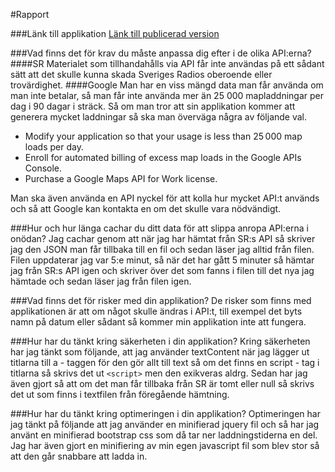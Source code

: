#Rapport

###Länk till applikation
<a href="http://martinfohlin.se/1DV449_Laboration3/">Länk till publicerad version</a>

###Vad finns det för krav du måste anpassa dig efter i de olika API:erna?
####SR
Materialet som tillhandahålls via API får inte användas på ett sådant sätt att det skulle kunna skada Sveriges Radios oberoende eller trovärdighet.
####Google
Man har en viss mängd data man får använda om man inte betalar, så man får inte använda mer än 25 000 mapladdningar per dag i 90 dagar i sträck.
Så om man tror att sin applikation kommer att generera mycket laddningar så ska man överväga några av följande val.<br>
- Modify your application so that your usage is less than 25 000 map loads per day.<br>
- Enroll for automated billing of excess map loads in the Google APIs Console.<br>
- Purchase a Google Maps API for Work license.

Man ska även använda en API nyckel för att kolla hur mycket API:t används och så att Google kan kontakta en om det skulle vara nödvändigt.

###Hur och hur länga cachar du ditt data för att slippa anropa API:erna i onödan?
Jag cachar genom att när jag har hämtat från SR:s API så skriver jag den JSON man får tillbaka till en fil och sedan läser
jag alltid från filen. Filen uppdaterar jag var 5:e minut, så när det har gått 5 minuter så hämtar jag från SR:s API igen
och skriver över det som fanns i filen till det nya jag hämtade och sedan läser jag från filen igen.

###Vad finns det för risker med din applikation?
De risker som finns med applikationen är att om något skulle ändras i API:t, till exempel det byts namn på datum eller
sådant så kommer min applikation inte att fungera.

###Hur har du tänkt kring säkerheten i din applikation?
Kring säkerheten har jag tänkt som följande, att jag använder textContent när jag lägger ut titlarna till a - taggen för
den gör allt till text så om det finns en script - tag i titlarna så skrivs det ut `<script>` men den exikveras aldrg.
Sedan har jag även gjort så att om det man får tillbaka från SR är tomt eller null så skrivs det ut som finns i textfilen
från föregående hämtning.

###Hur har du tänkt kring optimeringen i din applikation?
Optimeringen har jag tänkt på följande att jag använder en minifierad jquery fil och så har jag använt en minifierad
bootstrap css som då tar ner laddningstiderna en del. Jag har även gjort en minifiering av min egen javascript fil som
blev stor så att den går snabbare att ladda in.